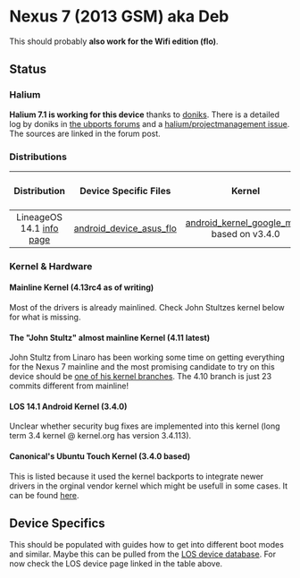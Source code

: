 # Nexus 7 (2013 GSM) aka Deb

This should probably **also work for the Wifi edition (flo)**.

## Status

### Halium
**Halium 7.1 is working for this device** thanks to [doniks](https://github.com/doniks). There is a detailed log by doniks in  [the ubports forums](https://forums.ubports.com/topic/431/porting-halium-to-nexus-7-deb) and a [halium/projectmanagement issue](https://github.com/Halium/projectmanagement/issues/22). The sources are linked in the forum post.

### Distributions

|               Distribution               |          Device Specific Files           |                  Kernel                  | What works | What doesn't work |
| :--------------------------------------: | :--------------------------------------: | :--------------------------------------: | :--------: | :---------------: |
| LineageOS 14.1 [info page](https://wiki.lineageos.org/devices/flo) | [android_device_asus_flo](https://github.com/LineageOS/android_device_asus_flo) | [android_kernel_google_msm](https://github.com/LineageOS/android_kernel_google_msm) based on v3.4.0 |     ?      |         ?         |


### Kernel & Hardware

#### Mainline Kernel (4.13rc4 as of writing)
Most of the drivers is already mainlined. Check John Stultzes kernel below for what is missing.

#### The "John Stultz" almost mainline Kernel (4.11 latest)

John Stultz from Linaro has been working some time on getting everything for the Nexus 7 mainline and the most promising candidate to try on this device should be [one of his kernel branches](https://git.linaro.org/people/john.stultz/flo.git/). The 4.10 branch is just 23 commits different from mainline!

#### LOS 14.1 Android Kernel (3.4.0)
Unclear whether security bug fixes are implemented into this kernel (long term 3.4 kernel @ kernel.org has version 3.4.113). 

#### Canonical's Ubuntu Touch Kernel (3.4.0 based)

This is listed because it used the kernel backports to integrate newer drivers in the orginal vendor kernel which might be usefull in some cases. It can be found [here](https://launchpad.net/ubuntu/+source/linux-flo).

## Device Specifics

This should be populated with guides how to get into different boot modes and similar. Maybe this can be pulled from the [LOS device database](https://github.com/LineageOS/lineage_wiki/tree/master/_data/devices). For now check the LOS device page linked in the table above.
